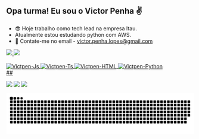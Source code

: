 ## Opa turma! Eu sou o Victor Penha  ✌
- 😎 Hoje trabalho como tech lead na empresa Itau.
- Atualmente estou estudando python com AWS.
- 📨 Contate-me no email - victor.penha.lopes@gmail.com

 <div>
  <a href="https://github.com/Victpen">
  <img height="180em" src="https://github-readme-stats.vercel.app/api?username=Victpen&show_icons=true&theme=chartreuse-dark&include_all_commits=true&count_private=true"/>
  <img height="180em" src="https://github-readme-stats.vercel.app/api/top-langs/?username=Victpen&layout=compact&langs_count=7&theme=chartreuse-dark"/>
</div>
  <div style="display: inline_block"><br>
  <img align="center" alt="Victpen-Js" height="30" width="40" src="https://img.shields.io/badge/Amazon_AWS-232F3E?style=for-the-badge&logo=amazon-aws&logoColor=white">
  <img align="center" alt="Victpen-Ts" height="30" width="40" src="https://img.shields.io/badge/HTML5-E34F26?style=for-the-badge&logo=html5&logoColor=white">
   <img align="center" alt="Victpen-HTML" height="30" width="40" src="https://img.shields.io/badge/Python-14354C?style=for-the-badge&logo=python&logoColor=white">
   <img align="center" alt="Victpen-Python" height="30" width="40" src="https://img.shields.io/badge/Java-ED8B00?style=for-the-badge&logo=java&logoColor=white">
   </div>
  ##
 
<div> 
 
  <a href="https://www.instagram.com/victorlopespenha/" target="_blank"><img src="https://img.shields.io/badge/-Instagram-%23E4405F?style=for-the-badge&logo=instagram&logoColor=white" target="_blank"></a>
  <a href = "mailto:victor.penha.lopes@gmail.com"><img src="https://img.shields.io/badge/Gmail-D14836?style=for-the-badge&logo=gmail&logoColor=white" target="_blank"></a>
  <a href="https://www.linkedin.com/in/victor-lopes-penha-a952a812b" target="_blank"><img src="https://img.shields.io/badge/-LinkedIn-%230077B5?style=for-the-badge&logo=linkedin&logoColor=white" target="_blank"></a> 
 
  ![Snake animation](https://github.com/Victpen/Victpen/blob/output/github-contribution-grid-snake.svg)
 
</div>
